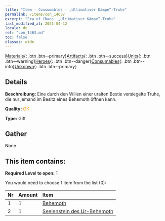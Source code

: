 ```yaml
---
title: "Item - Consumables - „Ultimativer Kämpe“-Truhe"
permalink: /Items/con_1463/
excerpt: "Era of Chaos  „Ultimativer Kämpe“-Truhe"
last_modified_at: 2021-04-12
locale: de
ref: "con_1463.md"
toc: false
classes: wide
---
```

 [Materials](/de/Items/){: .btn .btn--primary}[Artifacts](/de/Items/Artifacts/){: .btn .btn--success}[Units](/de/Items/Units/){: .btn .btn--warning}[Heroes](/de/Items/Heroes/){: .btn .btn--danger}[Consumables](/de/Items/Consumables/){: .btn .btn--info}[Unknown](/de/Items/Unknown/){: .btn .btn--primary}

## Details
 **Beschreibung:** Eine durch den Willen einer uralten Bestie versiegelte Truhe, die nur jemand im Besitz eines Behemoth öffnen kann.

 **Quality:** <span style="color: #FF8C00">OK</span>

 **Type:** Gift

## Gather

  None

## This item contains:

 **Required Level to open:** 1

 You would need to choose 1 item from the list (0):

  | Nr | Amount |     Item    |
  |:---|:-------|:------------|
  | 1 | 1 | [Behemoth](/de/Items/unt_223/) | 
  | 2 | 1 | [Seelenstein des Ur-Behemoth](/de/Items/unt_311/) | 
